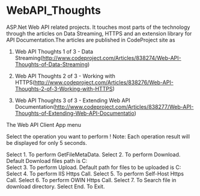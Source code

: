 WebAPI_Thoughts
===============
ASP.Net Web API related projects. It touches most parts of the technology through the articles on Data Streaming, HTTPS and an extension library for API Documentation.The articles are published in CodeProject site as   

 1. Web API Thoughts 1 of 3 - Data Streaming(http://www.codeproject.com/Articles/838274/Web-API-Thoughts-of-Data-Streaming)	

 2. Web API Thoughts 2 of 3 - Working with HTTPS(http://www.codeproject.com/Articles/838276/Web-API-Thoughts-2-of-3-Working-with-HTTPS)

 3. Web API Thoughts 3 of 3 - Extending Web API Documentation(http://www.codeproject.com/Articles/838277/Web-API-Thoughts-of-Extending-Web-API-Documentatio)


The Web API Client App menu

Select the operation you want to perform !
Note: Each operation result will be displayed for only 5 seconds.

Select 1. To perform GetFileMetaData.
Select 2. To perform Download. Default Download files path is C:\
Select 3. To perform Upload. Default path for files to be uploaded is C:\
Select 4. To perform IIS Https Call.
Select 5. To perform Self-Host Https Call.
Select 6. To perform OWIN Https Call.
Select 7. To Search file in download directory.
Select End. To Exit.


